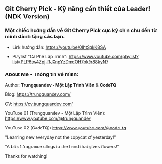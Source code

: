 ## Git Cherry Pick - Kỹ năng cần thiết của Leader! (NDK Version)
### Một chiếc hướng dẫn về Git Cherry Pick cực kỳ chỉn chu đến từ mình dành tặng các bạn.

- Link hướng dẫn: https://youtu.be/0lhtSgkK8SA

- Playlist "Cà Phê Lập Trình": https://www.youtube.com/playlist?list=PLP6tw4Zpj-RJXnpYzDmdOH7pk9r88kyN7

### About Me - Thông tin về mình:

Author: **Trungquandev - Một Lập Trình Viên** & **CodeTQ**

Blog: https://trungquandev.com/

CV: https://cv.trungquandev.com/

YouTube 01 (Trungquandev - Một Lập Trình Viên): https://www.youtube.com/@trungquandev

YouTube 02 (CodeTQ): https://www.youtube.com/@code-tq

"Learning new everyday not the copycat of yesterday!"

"A bit of fragrance clings to the hand that gives flowers!"

Thanks for watching!
